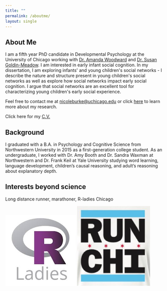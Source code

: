 ```yaml
---
title: ""
permalink: /aboutme/
layout: single
---
```

## About Me

I am a fifth year PhD candidate in Developmental Psychology at the University of Chicago working with [Dr. Amanda Woodward](http://woodwardlab.uchicago.edu/) and [Dr. Susan Goldin-Meadow](https://voices.uchicago.edu/goldinmeadowlab/). I am interested in early infant social cognition. In my dissertation, I am exploring infants' and young children's social networks - I describe the nature and structure present in young children's social networks as well as explore how social networks impact early social cognition. I argue that social networks are an excellent tool for characterizing young children's early social experience. 

Feel free to contact me at [nicoleburke@uchicago.edu](mailto:nicoleburke@uchicago.edu) or click [here](https://nicoleburke.github.io/research/) to learn more about my research. 

Click here for my [C.V.](https://drive.google.com/file/d/1z8bjow7f9r_7X5JtRnVNEtzlvsI0vAzn/view?usp=sharing)


## Background 

I graduated with a B.A. in Psychology and Cognitive Science from Northwestern University in 2015 as a first-generation college student. As an undergraduate, I worked with Dr. Amy Booth and Dr. Sandra Waxman at Northwestern and Dr. Frank Keil at Yale University studying word learning, language development, children’s causal reasoning, and adult’s reasoning about explanatory depth.

## Interests beyond science 

Long distance runner, marathoner, R-ladies Chicago


![rladies](rladies.jpg) ![run](runchi.png)
